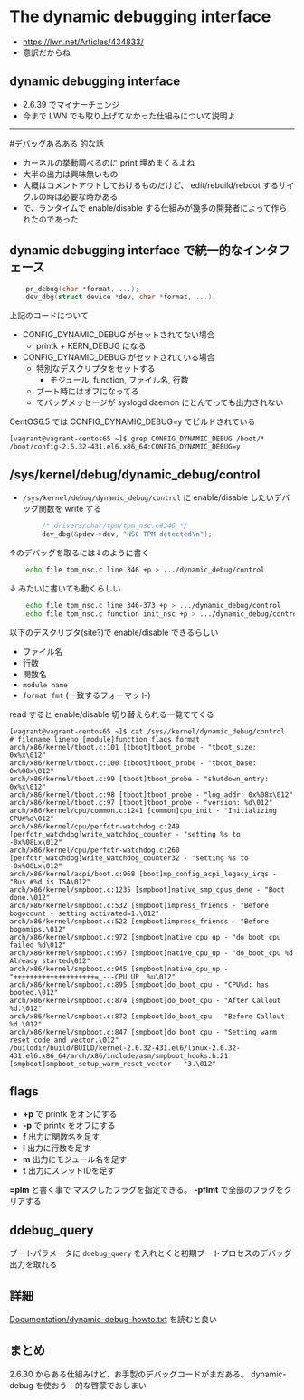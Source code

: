 # The dynamic debugging interface

 * https://lwn.net/Articles/434833/
 * 意訳だからね

## dynamic debugging interface

 * 2.6.39 でマイナーチェンジ
 * 今まで LWN でも取り上げてなかった仕組みについて説明よ

----

 #デバッグあるある 的な話

 * カーネルの挙動調べるのに print 埋めまくるよね
 * 大半の出力は興味無いもの
 * 大概はコメントアウトしておけるものだけど、 edit/rebuild/reboot するサイクルの時は必要な時がある
 * で、ランタイムで enable/disable する仕組みが幾多の開発者によって作られたのであった

## dynamic debugging interface で統一的なインタフェース

```c
    pr_debug(char *format, ...);
    dev_dbg(struct device *dev, char *format, ...);
```

上記のコードについて

 * CONFIG_DYNAMIC_DEBUG がセットされてない場合
   * printk + KERN_DEBUG になる
 * CONFIG_DYNAMIC_DEBUG がセットされている場合
   * 特別なデスクリプタをセットする
     * モジュール, function, ファイル名, 行数
   * ブート時にはオフになってる
   * でバッグメッセージが syslogd daemon にとんでっても出力されない

CentOS6.5 では CONFIG_DYNAMIC_DEBUG=y でビルドされている     

```     
[vagrant@vagrant-centos65 ~]$ grep CONFIG_DYNAMIC_DEBUG /boot/*
/boot/config-2.6.32-431.el6.x86_64:CONFIG_DYNAMIC_DEBUG=y
```     

## /sys/kernel/debug/dynamic_debug/control
 
 * `/sys/kernel/debug/dynamic_debug/control` に enable/disable したいデバッグ関数を write する

```c
        /* drivers/char/tpm/tpm_nsc.c#346 */
        dev_dbg(&pdev->dev, "NSC TPM detected\n");
```

↑のデバッグを取るには↓のように書く


```sh
    echo file tpm_nsc.c line 346 +p > .../dynamic_debug/control
```    

↓ みたいに書いても動くらしい

```sh
    echo file tpm_nsc.c line 346-373 +p > .../dynamic_debug/control
    echo file tpm_nsc.c function init_nsc +p > .../dynamic_debug/control
```

以下のデスクリプタ(site?)で enable/disable できるらしい

 * ファイル名
 * 行数
 * 関数名
 * `module name`
 * `format fmt` (一致するフォーマット)

read すると enable/disable 切り替えられる一覧でてくる

```
[vagrant@vagrant-centos65 ~]$ cat /sys//kernel/dynamic_debug/control 
# filename:lineno [module]function flags format
arch/x86/kernel/tboot.c:101 [tboot]tboot_probe - "tboot_size: 0x%x\012"
arch/x86/kernel/tboot.c:100 [tboot]tboot_probe - "tboot_base: 0x%08x\012"
arch/x86/kernel/tboot.c:99 [tboot]tboot_probe - "shutdown_entry: 0x%x\012"
arch/x86/kernel/tboot.c:98 [tboot]tboot_probe - "log_addr: 0x%08x\012"
arch/x86/kernel/tboot.c:97 [tboot]tboot_probe - "version: %d\012"
arch/x86/kernel/cpu/common.c:1241 [common]cpu_init - "Initializing CPU#%d\012"
arch/x86/kernel/cpu/perfctr-watchdog.c:249 [perfctr_watchdog]write_watchdog_counter - "setting %s to -0x%08Lx\012"
arch/x86/kernel/cpu/perfctr-watchdog.c:260 [perfctr_watchdog]write_watchdog_counter32 - "setting %s to -0x%08Lx\012"
arch/x86/kernel/acpi/boot.c:968 [boot]mp_config_acpi_legacy_irqs - "Bus #%d is ISA\012"
arch/x86/kernel/smpboot.c:1235 [smpboot]native_smp_cpus_done - "Boot done.\012"
arch/x86/kernel/smpboot.c:532 [smpboot]impress_friends - "Before bogocount - setting activated=1.\012"
arch/x86/kernel/smpboot.c:522 [smpboot]impress_friends - "Before bogomips.\012"
arch/x86/kernel/smpboot.c:972 [smpboot]native_cpu_up - "do_boot_cpu failed %d\012"
arch/x86/kernel/smpboot.c:957 [smpboot]native_cpu_up - "do_boot_cpu %d Already started\012"
arch/x86/kernel/smpboot.c:945 [smpboot]native_cpu_up - "++++++++++++++++++++=_---CPU UP  %u\012"
arch/x86/kernel/smpboot.c:895 [smpboot]do_boot_cpu - "CPU%d: has booted.\012"
arch/x86/kernel/smpboot.c:874 [smpboot]do_boot_cpu - "After Callout %d.\012"
arch/x86/kernel/smpboot.c:872 [smpboot]do_boot_cpu - "Before Callout %d.\012"
arch/x86/kernel/smpboot.c:847 [smpboot]do_boot_cpu - "Setting warm reset code and vector.\012"
/builddir/build/BUILD/kernel-2.6.32-431.el6/linux-2.6.32-431.el6.x86_64/arch/x86/include/asm/smpboot_hooks.h:21 [smpboot]smpboot_setup_warm_reset_vector - "3.\012"
```

## flags

 * **+p** で printk をオンにする
 * **-p** で printk をオフにする
 * **f** 出力に関数名を足す
 * **l** 出力に行数を足す
 * **m** 出力にモジュール名を足す
 * **t** 出力にスレッドIDを足す

**=plm** と書く事で マスクしたフラグを指定できる。 **-pflmt** で全部のフラグをクリアする

## ddebug_query

ブートパラメータに `ddebug_query` を入れとくと初期ブートプロセスのデバッグ出力を取れる

## 詳細

[Documentation/dynamic-debug-howto.txt](https://lwn.net/Articles/434856/) を読むと良い

## まとめ
 
2.6.30 からある仕組みけど、お手製のデバッグコードがまだある。 dynamic-debug を使おう！的な啓蒙でおしまい